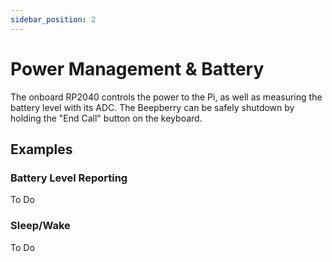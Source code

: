 ```yaml
---
sidebar_position: 2
---
```


# Power Management & Battery

The onboard RP2040 controls the power to the Pi, as well as measuring the battery level with its ADC. The Beepberry can be safely shutdown by holding the "End Call" button on the keyboard.

## Examples

### Battery Level Reporting

To Do

### Sleep/Wake

To Do
